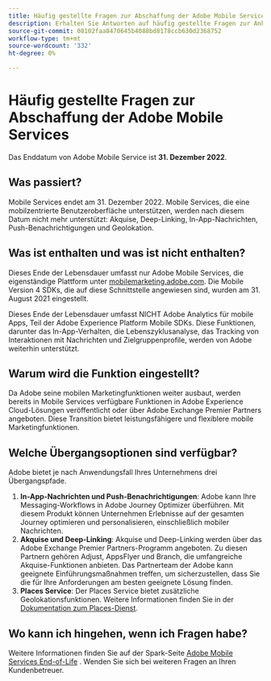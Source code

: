 ```yaml
---
title: Häufig gestellte Fragen zur Abschaffung der Adobe Mobile Services
description: Erhalten Sie Antworten auf häufig gestellte Fragen zur Ankündigung des Lebenszyklusendes für Adobe Mobile Services.
source-git-commit: 08102faa8470645b4088bd8178ccb630d2368752
workflow-type: tm+mt
source-wordcount: '332'
ht-degree: 0%

---
```


# Häufig gestellte Fragen zur Abschaffung der Adobe Mobile Services

Das Enddatum von Adobe Mobile Service ist **31. Dezember 2022**.

## Was passiert?

Mobile Services endet am 31. Dezember 2022. Mobile Services, die eine mobilzentrierte Benutzeroberfläche unterstützen, werden nach diesem Datum nicht mehr unterstützt: Akquise, Deep-Linking, In-App-Nachrichten, Push-Benachrichtigungen und Geolokation.

## Was ist enthalten und was ist nicht enthalten?

Dieses Ende der Lebensdauer umfasst nur Adobe Mobile Services, die eigenständige Plattform unter [mobilemarketing.adobe.com](https://mobilemarketing.adobe.com). Die Mobile Version 4 SDKs, die auf diese Schnittstelle angewiesen sind, wurden am 31. August 2021 eingestellt.

Dieses Ende der Lebensdauer umfasst NICHT Adobe Analytics für mobile Apps, Teil der Adobe Experience Platform Mobile SDKs. Diese Funktionen, darunter das In-App-Verhalten, die Lebenszyklusanalyse, das Tracking von Interaktionen mit Nachrichten und Zielgruppenprofile, werden von Adobe weiterhin unterstützt.

## Warum wird die Funktion eingestellt?

Da Adobe seine mobilen Marketingfunktionen weiter ausbaut, werden bereits in Mobile Services verfügbare Funktionen in Adobe Experience Cloud-Lösungen veröffentlicht oder über Adobe Exchange Premier Partners angeboten. Diese Transition bietet leistungsfähigere und flexiblere mobile Marketingfunktionen.

## Welche Übergangsoptionen sind verfügbar?

Adobe bietet je nach Anwendungsfall Ihres Unternehmens drei Übergangspfade.

1. **In-App-Nachrichten und Push-Benachrichtigungen**: Adobe kann Ihre Messaging-Workflows in Adobe Journey Optimizer überführen. Mit diesem Produkt können Unternehmen Erlebnisse auf der gesamten Journey optimieren und personalisieren, einschließlich mobiler Nachrichten.
1. **Akquise und Deep-Linking**: Akquise und Deep-Linking werden über das Adobe Exchange Premier Partners-Programm angeboten. Zu diesen Partnern gehören Adjust, AppsFlyer und Branch, die umfangreiche Akquise-Funktionen anbieten. Das Partnerteam der Adobe kann geeignete Einführungsmaßnahmen treffen, um sicherzustellen, dass Sie die für Ihre Anforderungen am besten geeignete Lösung finden.
1. **Places Service**: Der Places Service bietet zusätzliche Geolokationsfunktionen. Weitere Informationen finden Sie in der [Dokumentation zum Places-Dienst](https://experienceleague.adobe.com/docs/places/using/home.html).

## Wo kann ich hingehen, wenn ich Fragen habe?

Weitere Informationen finden Sie auf der Spark-Seite [Adobe Mobile Services End-of-Life](https://spark.adobe.com/page/C6D30y09zaRpD/) . Wenden Sie sich bei weiteren Fragen an Ihren Kundenbetreuer.
